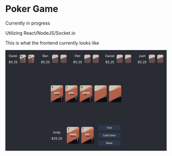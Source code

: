 # Poker Game

Currently in progress

Utilizing React/NodeJS/Socket.io

This is what the frontend currently looks like

![Poker Table Image](/files/poker-game.png)
